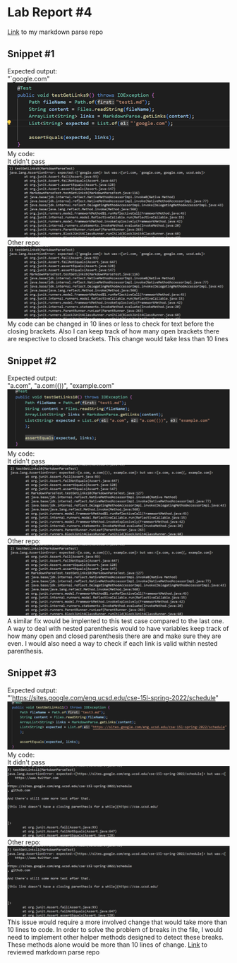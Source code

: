 # Lab Report #4
[Link](https://github.com/hdpham22/markdown-parser) to my markdown parse repo<br>
## Snippet #1
Expected output:<br>
"`google.com"
![](images/snip1.png)
My code:<br>
It didn't pass
![](images/fail1.png)
Other repo:<br>
![](images/fail1.png)
My code can be changed in 10 lines or less to check for text before the closing brackets. Also I can keep track of how many open brackets there are respective to closed brackets. This change would take less than 10 lines
## Snippet #2
Expected output:<br>
"a.com", "a.com(())", "example.com"
![](images/snip2.png)
My code:<br>
It didn't pass
![](images/fail2.png)
Other repo:<br>
![](images/fail2.png)
A similar fix would be implented to this test case compared to the last one. A way to deal with nested parenthesis would to have variables keep track of how many open and closed parenthesis there are and make sure they are even. I would also need a way to check if each link is valid within nested parenthesis.
## Snippet #3
Expected output:<br>
"'https://sites.google.com/eng.ucsd.edu/cse-15l-spring-2022/schedule"
![](images/snip3.png)
My code:<br>
It didn't pass
![](images/fail3.png)
Other repo:<br>
![](images/fail3.png)
This issue would require a more involved change that would take more than 10 lines to code. In order to solve the problem of breaks in the file, I would need to implement other helper methods designed to detect these breaks. These methods alone would be more than 10 lines of change.
[Link](https://github.com/Wei-Ji-Chen/markdown-parser) to reviewed markdown parse repo
